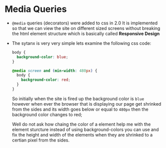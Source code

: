 # Media Queries

- `@media` queries (decorators) were added to css in 2.0 It is implemented so that we can view the site on different sized screens without breaking the html element structure which is basically called **Responsive Design**

- The sytanx is very very simple lets examine the following css code:
  ```css
  body {
    background-color: blue;
  }
  
  @media screen and (min-width: 480px) {
    body {
      background-color: red;
    }
  }
  ```
  So initially when the site is fired up the background color is `blue` however when ever the browser that is displaying our page get shrinked from the sides and its width goes below or equal to `480px` then the background color changes to red;
  
  Well do not ask how chaing the color of a element help me with the element sturcture instead of using background-colors you can use and fix the height and width of the elements when they are shrinked to a certian pixel from the sides.
